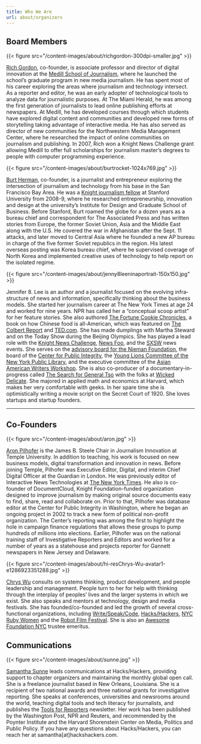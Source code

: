 ```yaml
---
title: Who We Are
url: about/organizers
---
```

## Board Members

{{< figure src="/content-images/about/richgordon-300dpi-smaller.jpg" >}}

[Rich Gordon][1], co-founder, is associate professor and director of digital innovation at the [Medill School of Journalism][2], where he launched the school’s graduate program in new media journalism. He has spent most of his career exploring the areas where journalism and technology intersect. As a reporter and editor, he was an early adopter of technological tools to analyze data for journalistic purposes. At The Miami Herald, he was among the first generation of journalists to lead online publishing efforts at newspapers. At Medill, he has developed courses through which students have explored digital content and communities and developed new forms of storytelling taking advantage of interactive media. He has also served as director of new communities for the Northwestern Media Management Center, where he researched the impact of online communities on journalism and publishing. In 2007, Rich won a Knight News Challenge grant allowing Medill to offer full scholarships for journalism master&#8217;s degrees to people with computer programming experience.

{{< figure src="/content-images/about/burtrocket-1024x769.jpg" >}}

[Burt Herman][3], co-founder, is a journalist and entrepreneur exploring the intersection of journalism and technology from his base in the San Francisco Bay Area. He was a [Knight journalism fellow][4] at Stanford University from 2008-9, where he researched entrepreneurship, innovation and design at the university&#8217;s Institute for Design and Graduate School of Business. Before Stanford, Burt roamed the globe for a dozen years as a bureau chief and correspondent for The Associated Press and has written stories from Europe, the former Soviet Union, Asia and the Middle East along with the U.S. He covered the war in Afghanistan after the Sept. 11 attacks, and later moved to Central Asia where he founded a new AP bureau in charge of the five former Soviet republics in the region. His latest overseas posting was Korea bureau chief, where he supervised coverage of North Korea and implemented creative uses of technology to help report on the isolated regime.

{{< figure src="/content-images/about/jenny8leeninaportrait-150x150.jpg" >}}

Jennifer 8. Lee is an author and a journalist focused on the evolv­ing infra­struc­ture of news and information, specifically thinking about the business models. She started her journalism career at The New York Times at age 24 and worked for nine years. NPR has called her a &#8220;conceptual scoop artist&#8221; for her feature stories. She also authored [The Fortune Cookie Chronicles][7], a book on how Chinese food is all-American, which was featured on [The Colbert Report][8] and [TED.com][9]. She has made dumplings with Martha Steward and on the Today Show during the Beijing Olympics. She has played a lead role with the [Knight News Challenge][10], [News Foo][11], and the [SXSW][12] news events. She serves on the [advisory board for the Nieman Foundation][13], the board of the [Center for Public Integrity][14], the [Young Lions Committee of the New York Public Library][15], and the executive committee of the [Asian American Writers Workshop][16]. She is also co-producer of a documentary-in-progress called [The Search for General Tso][17] with the folks at [Wicked Delicate][18]. She majored in applied math and economics at Harvard, which makes her very comfortable with geeks. In her spare time she is optimistically writing a movie script on the Secret Court of 1920. She loves startups and startup founders.

---

## Co-Founders

{{< figure src="/content-images/about/aron.jpg" >}}

[Aron Pilhofer][5] is the James B. Steele Chair in Journalism Innovation at Temple University. In addition to teaching, his work is focused on new business models, digital transformation and innovation in news. Before joining Temple, Pilhofer was Executive Editor, Digital, and interim Chief Digital Officer at the Guardian in London. He was previously editor of Interactive News Technologies at [The New York Times][6]. He also is co-founder of DocumentCloud, Knight Foundation-funded organization designed to improve journalism by making original source documents easy to find, share, read and collaborate on. Prior to that, Pilhofer was database editor at the Center for Public Integrity in Washington, where he began an ongoing project in 2002 to track a new form of political non-profit organization. The Center&#8217;s reporting was among the first to highlight the hole in campaign finance regulations that allows these groups to pump hundreds of millions into elections. Earlier, Pilhofer was on the national training staff of Investigative Reporters and Editors and worked for a number of years as a statehouse and projects reporter for Gannett newspapers in New Jersey and Delaware.

{{< figure src="/content-images/about/hi-resChrys-Wu-avatar1-e1286923351288.jpg" >}}

[Chrys Wu](http://chryswu.com) consults on systems thinking, product development, and people leadership and management. People turn to her for help with thinking through the interplay of peoples’ lives and the larger systems in which we exist. She also speaks and mentors at technology, design and media festivals. She has founded/co-founded and led the growth of several cross-functional organizations, including [Write/Speak/Code](http://writespeakcode.com/), [Hacks/Hackers](http://hackshackers.com/), [NYC Ruby Women](http://www.meetup.com/NYC-Ruby-Women) and the [Robot Film Festival](http://robotfilmfestival.com/). She is also an [Awesome Foundation NYC](https://www.awesomefoundation.org/en/chapters/nyc) trustee emeritus.

## Communications

{{< figure src="/content-images/about/sunne.jpg" >}}

[Samantha Sunne][22] leads communications at Hacks/Hackers, providing support to chapter organizers and maintaining the monthly global open call. She is a freelance journalist based in New Orleans, Louisiana. She is a recipient of two national awards and three national grants for investigative reporting. She speaks at conferences, universities and newsrooms around the world, teaching digital tools and tech literacy for journalists, and publishes the [Tools for Reporters][23] newsletter. Her work has been published by the Washington Post, NPR and Reuters, and recommended by the Poynter Institute and the Harvard Shorenstein Center on Media, Politics and Public Policy. If you have any questions about Hacks/Hackers, you can reach her at samantha[at]hackshackers.com.


 [1]: http://www.linkedin.com/in/richgordon
 [2]: http://www.medill.northwestern.edu/
 [3]: http://burtherman.com
 [4]: http://knight.stanford.edu/fellows/2009/herman/
 [5]: http://twitter.com/pilhofer
 [6]: http://nytimes.com
 [7]: http://fortunecookiechronicles.com
 [8]: http://www.colbertnation.com/the-colbert-report-videos/163297/march-04-2008/jennifer-8--lee
 [9]: http://www.ted.com/talks/jennifer_8_lee_looks_for_general_tso.html
 [10]: http://newschallenge.org
 [11]: http://newsfoo.org
 [12]: http://sxsw.com
 [13]: http://www.nieman.harvard.edu/NiemanFoundation/AboutTheFoundation/AdvisoryBoard.aspx
 [14]: http://cpi.org
 [15]: http://www.nypl.org/support/membership/young-lions
 [16]: http://aaww.org
 [17]: http://thesearchforgeneraltso.com
 [18]: http://wickedelicate.com
 [19]: http://chryswu.com/
 [20]: http://twitter.com/MacDiva
 [21]: http://pinboard.in/u:MacDiva
 [22]: http://www.samanthasunne.com/
 [23]: https://toolsforreporters.com/

